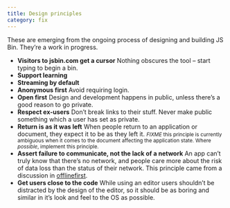 ```yaml
---
title: Design principles
category: fix
---
```



These are emerging from the ongoing process of designing and building JS Bin. They’re a work in progress.

- **Visitors to jsbin.com get a cursor**
  Nothing obscures the tool – start typing to begin a bin.
- **Support learning**
- **Streaming by default**
- **Anonymous first**
  Avoid requiring login.
- **Open first**
  Design and development happens in public, unless there’s a good reason to go private.
- **Respect ex-users**
  Don’t break links to their stuff. Never make public something which a user has set as private.
- **Return is as it was left**
  When people return to an application or document, they expect it to be as they left it.
  <small>*FIXME* this principle is currently ambiguous when it comes to the document affecting the application state. Where *possible*, implement this principle.</small>
- **Assert failure to communicate, not the lack of a network**
  An app can’t truly know that there’s no network, and people care more about the risk of data loss than the status of their network. This principle came from a discussion in [offlinefirst](https://github.com/offlinefirst/research/issues/10#issuecomment-34654691).
- **Get users close to the code**
  While using an editor users shouldn’t be distracted by the design of the editor, so it should be as boring and similar in it’s look and feel to the OS as possible.
